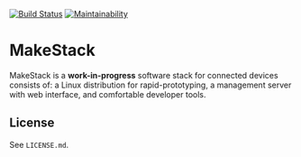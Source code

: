 [![Build Status](https://travis-ci.org/seiyanuta/makestack.svg?branch=master)](https://travis-ci.org/seiyanuta/makestack)
[![Maintainability](https://api.codeclimate.com/v1/badges/16d7d304999e8aa97dd4/maintainability)](https://codeclimate.com/github/seiyanuta/makestack/maintainability)

MakeStack
=========

MakeStack is a **work-in-progress** software stack for connected devices consists of: a Linux distribution for rapid-prototyping,
a management server with web interface, and comfortable developer tools.

License
-------
See `LICENSE.md`.
